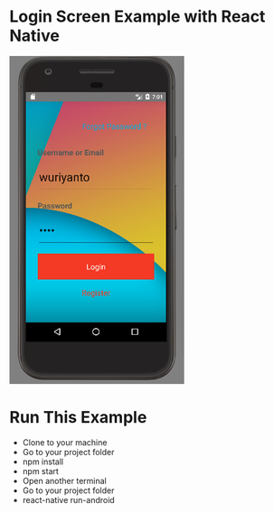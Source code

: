 # Login Screen Example with React Native

![alt text](./doc/react-native-login.png)

# Run This Example
- Clone to your machine
- Go to your project folder
- npm install
- npm start
- Open another terminal
- Go to your project folder
- react-native run-android
